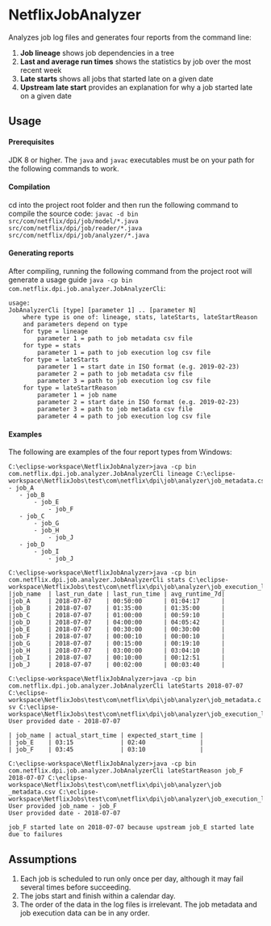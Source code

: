 # NetflixJobAnalyzer
Analyzes job log files and generates four reports from the command line:
1. **Job lineage** shows job dependencies in a tree
1. **Last and average run times** shows the statistics by job over the most recent week
1. **Late starts** shows all jobs that started late on a given date
1. **Upstream late start** provides an explanation for why a job started late on a given date

## Usage
#### Prerequisites
JDK 8 or higher.  The `java` and `javac` executables must be on your path for the following commands to work.
#### Compilation
cd into the project root folder and then run the following command to compile the source code:
`javac -d bin src/com/netflix/dpi/job/model/*.java src/com/netflix/dpi/job/reader/*.java src/com/netflix/dpi/job/analyzer/*.java`
#### Generating reports
After compiling, running the following command from the project root will generate a usage guide `java -cp bin com.netflix.dpi.job.analyzer.JobAnalyzerCli`:
```
usage:
JobAnalyzerCli [type] [parameter 1] .. [parameter N]
    where type is one of: lineage, stats, lateStarts, lateStartReason
    and parameters depend on type
    for type = lineage
        parameter 1 = path to job metadata csv file
    for type = stats
        parameter 1 = path to job execution log csv file
    for type = lateStarts
        parameter 1 = start date in ISO format (e.g. 2019-02-23)
        parameter 2 = path to job metadata csv file
        parameter 3 = path to job execution log csv file
    for type = lateStartReason
        parameter 1 = job name
        parameter 2 = start date in ISO format (e.g. 2019-02-23)
        parameter 3 = path to job metadata csv file
        parameter 4 = path to job execution log csv file
 ```
 #### Examples
 The following are examples of the four report types from Windows:
 ```
 C:\eclipse-workspace\NetflixJobAnalyzer>java -cp bin com.netflix.dpi.job.analyzer.JobAnalyzerCli lineage C:\eclipse-workspace\NetflixJobs\test\com\netflix\dpi\job\analyzer\job_metadata.csv
- job_A
    - job_B
        - job_E
            - job_F
    - job_C
        - job_G
        - job_H
            - job_J
    - job_D
        - job_I
            - job_J

C:\eclipse-workspace\NetflixJobAnalyzer>java -cp bin com.netflix.dpi.job.analyzer.JobAnalyzerCli stats C:\eclipse-workspace\NetflixJobs\test\com\netflix\dpi\job\analyzer\job_execution_log.csv
|job_name  | last_run_date | last_run_time | avg_runtime_7d|
|job_A     | 2018-07-07    | 00:50:00      | 01:04:17      |
|job_B     | 2018-07-07    | 01:35:00      | 01:35:00      |
|job_C     | 2018-07-07    | 01:00:00      | 00:59:10      |
|job_D     | 2018-07-07    | 04:00:00      | 04:05:42      |
|job_E     | 2018-07-07    | 00:30:00      | 00:30:00      |
|job_F     | 2018-07-07    | 00:00:10      | 00:00:10      |
|job_G     | 2018-07-07    | 00:15:00      | 00:19:10      |
|job_H     | 2018-07-07    | 03:00:00      | 03:04:10      |
|job_I     | 2018-07-07    | 00:10:00      | 00:12:51      |
|job_J     | 2018-07-07    | 00:02:00      | 00:03:40      |

C:\eclipse-workspace\NetflixJobAnalyzer>java -cp bin com.netflix.dpi.job.analyzer.JobAnalyzerCli lateStarts 2018-07-07 C:\eclipse-workspace\NetflixJobs\test\com\netflix\dpi\job\analyzer\job_metadata.c
sv C:\eclipse-workspace\NetflixJobs\test\com\netflix\dpi\job\analyzer\job_execution_log.csv
User provided date - 2018-07-07

| job_name | actual_start_time | expected_start_time |
| job_E    | 03:15             | 02:40               |
| job_F    | 03:45             | 03:10               |

C:\eclipse-workspace\NetflixJobAnalyzer>java -cp bin com.netflix.dpi.job.analyzer.JobAnalyzerCli lateStartReason job_F 2018-07-07 C:\eclipse-workspace\NetflixJobs\test\com\netflix\dpi\job\analyzer\job
_metadata.csv C:\eclipse-workspace\NetflixJobs\test\com\netflix\dpi\job\analyzer\job_execution_log.csv
User provided job_name - job_F
User provided date - 2018-07-07

job_F started late on 2018-07-07 because upstream job_E started late due to failures

 ```
 ## Assumptions
 1. Each job is scheduled to run only once per day, although it may fail several times before succeeding.
 1. The jobs start and finish within a calendar day.
 1. The order of the data in the log files is irrelevant.  The job metadata and job execution data can be in any order.
